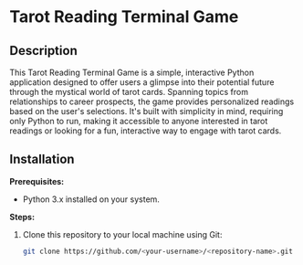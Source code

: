 # Tarot Reading Terminal Game

## Description

This Tarot Reading Terminal Game is a simple, interactive Python application designed to offer users a glimpse into their potential future through the mystical world of tarot cards. Spanning topics from relationships to career prospects, the game provides personalized readings based on the user's selections. It's built with simplicity in mind, requiring only Python to run, making it accessible to anyone interested in tarot readings or looking for a fun, interactive way to engage with tarot cards.

## Installation

**Prerequisites:**
- Python 3.x installed on your system.

**Steps:**
1. Clone this repository to your local machine using Git:
   ```bash
   git clone https://github.com/<your-username>/<repository-name>.git
